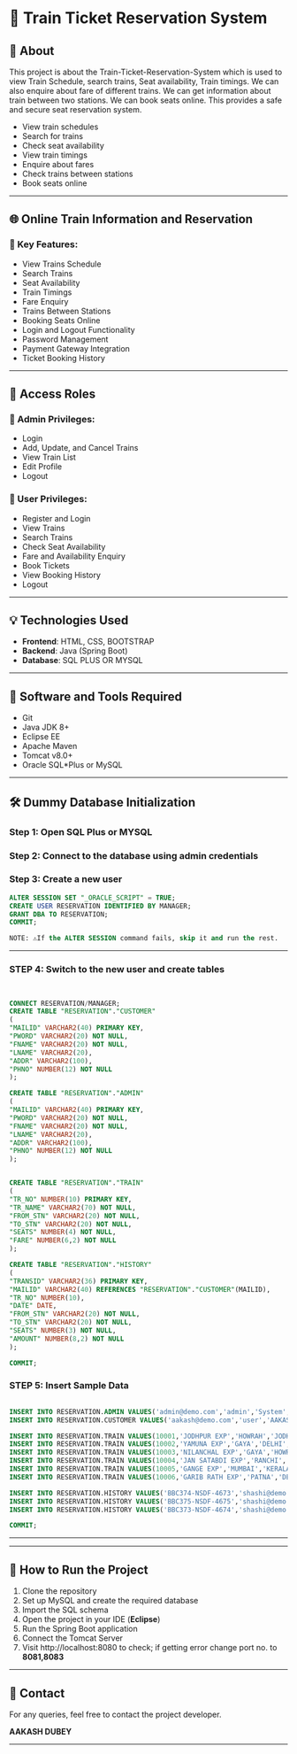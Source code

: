 # 🚆 Train Ticket Reservation System

## 📖 About
This project is about the Train-Ticket-Reservation-System which is used to view Train Schedule, search trains, Seat availability, Train timings. We can also enquire about fare of different trains. We can get information about train between two stations. We can book seats online. This provides a safe and secure seat reservation system.

- View train schedules
- Search for trains
- Check seat availability
- View train timings
- Enquire about fares
- Check trains between stations
- Book seats online

---

## 🌐 Online Train Information and Reservation

### 🔹 Key Features:
- View Trains Schedule
- Search Trains
- Seat Availability
- Train Timings
- Fare Enquiry
- Trains Between Stations
- Booking Seats Online
- Login and Logout Functionality
- Password Management
- Payment Gateway Integration
- Ticket Booking History

---

## 🔐 Access Roles

### 👑 Admin Privileges:
- Login
- Add, Update, and Cancel Trains
- View Train List
- Edit Profile
- Logout

### 👤 User Privileges:
- Register and Login
- View Trains
- Search Trains
- Check Seat Availability
- Fare and Availability Enquiry
- Book Tickets
- View Booking History
- Logout

---

## 💡 Technologies Used
- **Frontend**: HTML, CSS, BOOTSTRAP
- **Backend**: Java (Spring Boot)
- **Database**: SQL PLUS OR MYSQL

---

## 🧰 Software and Tools Required
- Git
- Java JDK 8+
- Eclipse EE
- Apache Maven
- Tomcat v8.0+
- Oracle SQL*Plus or MySQL

---

## 🛠️ Dummy Database Initialization

### Step 1: Open SQL Plus or MYSQL  
### Step 2: Connect to the database using admin credentials  
### Step 3: Create a new user

```sql
ALTER SESSION SET "_ORACLE_SCRIPT" = TRUE;
CREATE USER RESERVATION IDENTIFIED BY MANAGER;
GRANT DBA TO RESERVATION;
COMMIT;

NOTE: ⚠️If the ALTER SESSION command fails, skip it and run the rest.

```

---

### STEP 4: Switch to the new user and create tables

```sql


CONNECT RESERVATION/MANAGER;
CREATE TABLE "RESERVATION"."CUSTOMER" 
(	
"MAILID" VARCHAR2(40) PRIMARY KEY, 
"PWORD" VARCHAR2(20) NOT NULL, 
"FNAME" VARCHAR2(20) NOT NULL, 
"LNAME" VARCHAR2(20), 
"ADDR" VARCHAR2(100), 
"PHNO" NUMBER(12) NOT NULL
);

CREATE TABLE "RESERVATION"."ADMIN"
(	
"MAILID" VARCHAR2(40) PRIMARY KEY, 
"PWORD" VARCHAR2(20) NOT NULL, 
"FNAME" VARCHAR2(20) NOT NULL, 
"LNAME" VARCHAR2(20), 
"ADDR" VARCHAR2(100), 
"PHNO" NUMBER(12) NOT NULL
);


CREATE TABLE "RESERVATION"."TRAIN" 
(	
"TR_NO" NUMBER(10) PRIMARY KEY, 
"TR_NAME" VARCHAR2(70) NOT NULL, 
"FROM_STN" VARCHAR2(20) NOT NULL, 
"TO_STN" VARCHAR2(20) NOT NULL, 
"SEATS" NUMBER(4) NOT NULL, 
"FARE" NUMBER(6,2) NOT NULL 
);

CREATE TABLE "RESERVATION"."HISTORY" 
(	
"TRANSID" VARCHAR2(36) PRIMARY KEY, 
"MAILID" VARCHAR2(40) REFERENCES "RESERVATION"."CUSTOMER"(MAILID), 
"TR_NO" NUMBER(10),
"DATE" DATE,
"FROM_STN" VARCHAR2(20) NOT NULL, 
"TO_STN" VARCHAR2(20) NOT NULL, 
"SEATS" NUMBER(3) NOT NULL, 
"AMOUNT" NUMBER(8,2) NOT NULL
);

COMMIT;

```


### STEP 5: Insert Sample Data

```sql

INSERT INTO RESERVATION.ADMIN VALUES('admin@demo.com','admin','System','Admin','Demo Address RZG-225','7042636954');
INSERT INTO RESERVATION.CUSTOMER VALUES('aakash@demo.com','user','AAKASH','Dubey','RZG-225, New Delhi',9985764882);

INSERT INTO RESERVATION.TRAIN VALUES(10001,'JODHPUR EXP','HOWRAH','JODHPUR', 152, 490.50);
INSERT INTO RESERVATION.TRAIN VALUES(10002,'YAMUNA EXP','GAYA','DELHI', 52, 550.50);
INSERT INTO RESERVATION.TRAIN VALUES(10003,'NILANCHAL EXP','GAYA','HOWRAH', 92, 451);
INSERT INTO RESERVATION.TRAIN VALUES(10004,'JAN SATABDI EXP','RANCHI','PATNA', 182, 550);
INSERT INTO RESERVATION.TRAIN VALUES(10005,'GANGE EXP','MUMBAI','KERALA', 12, 945);
INSERT INTO RESERVATION.TRAIN VALUES(10006,'GARIB RATH EXP','PATNA','DELHI', 1, 1450.75);

INSERT INTO RESERVATION.HISTORY VALUES('BBC374-NSDF-4673','shashi@demo.com',10001,TO_DATE('02-FEB-2024'), 'HOWRAH', 'JODHPUR', 2, 981);
INSERT INTO RESERVATION.HISTORY VALUES('BBC375-NSDF-4675','shashi@demo.com',10004,TO_DATE('12-JAN-2024'), 'RANCHI', 'PATNA', 1, 550);
INSERT INTO RESERVATION.HISTORY VALUES('BBC373-NSDF-4674','shashi@demo.com',10006,TO_DATE('22-JULY-2024'), 'PATNA', 'DELHI', 3, 4352.25);

COMMIT;

```

---



---

## 🚀 How to Run the Project
1. Clone the repository
2. Set up MySQL and create the required database
3. Import the SQL schema
4. Open the project in your IDE (**Eclipse**)
5. Run the Spring Boot application
6. Connect the Tomcat Server
7. Visit http://localhost:8080 to check; if getting error change port no. to **8081,8083**

---

## 📧 Contact
For any queries, feel free to contact the project developer.


**AAKASH DUBEY**

---



